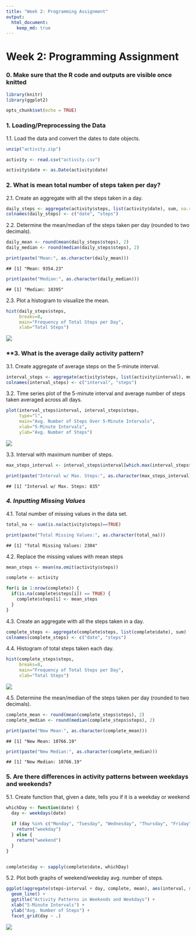 ```yaml
---
title: "Week 2: Programming Assignment"
output: 
  html_document:
    keep_md: true
---
```




# **Week 2: Programming Assignment**

### **0. Make sure that the R code and outputs are visible once knitted**

```r
library(knitr)
library(ggplot2)

opts_chunk$set(echo = TRUE)
```

### **1. Loading/Preprocessing the Data**


1.1. Load the data and convert the dates to date objects.

```r
unzip("activity.zip")

activity <- read.csv("activity.csv")

activity$date <- as.Date(activity$date)
```

### **2. What is mean total number of steps taken per day?**

2.1. Create an aggregate with all the steps taken in a day.


```r
daily_steps <- aggregate(activity$steps, list(activity$date), sum, na.rm=TRUE)
colnames(daily_steps) <- c("date", "steps")
```

2.2. Determine the mean/median of the steps taken per day (rounded to two decimals).


```r
daily_mean <- round(mean(daily_steps$steps), 2)
daily_median <- round(median(daily_steps$steps), 2)

print(paste("Mean:", as.character(daily_mean)))
```

```
## [1] "Mean: 9354.23"
```

```r
print(paste("Median:", as.character(daily_median)))
```

```
## [1] "Median: 10395"
```

2.3. Plot a histogram to visualize the mean.


```r
hist(daily_steps$steps,
     breaks=8,
     main="Frequency of Total Steps per Day",
     xlab="Total Steps")
```

![](movement_files/figure-html/unnamed-chunk-5-1.png)<!-- -->

### **3. What is the average daily activity pattern?

3.1. Create aggregate of average steps on the 5-minute interval.


```r
interval_steps <- aggregate(activity$steps, list(activity$interval), mean, na.rm=TRUE)
colnames(interval_steps) <- c("interval", "steps")
```

3.2. Time series plot of the 5-minute interval and average number of steps taken
     averaged across all days.


```r
plot(interval_steps$interval, interval_steps$steps,
     type="l",
     main="Avg. Number of Steps Over 5-Minute Intervals",
     xlab="5-Minute Intervals",
     ylab="Avg. Number of Steps")
```

![](movement_files/figure-html/unnamed-chunk-7-1.png)<!-- -->

3.3. Interval with maximum number of steps.


```r
max_steps_interval <- interval_steps$interval[which.max(interval_steps$steps)]

print(paste("Interval w/ Max. Steps:", as.character(max_steps_interval)))
```

```
## [1] "Interval w/ Max. Steps: 835"
```

### *4. Inputting Missing Values*

4.1. Total number of missing values in the data set.


```r
total_na <- sum(is.na(activity$steps)==TRUE)

print(paste("Total Missing Values:", as.character(total_na)))
```

```
## [1] "Total Missing Values: 2304"
```

4.2. Replace the missing values with mean steps


```r
mean_steps <- mean(na.omit(activity$steps))

complete <- activity

for(i in 1:nrow(complete)) {
  if(is.na(complete$steps[i]) == TRUE) {
    complete$steps[i] <- mean_steps
  }
}
```

4.3. Create an aggregate with all the steps taken in a day.


```r
complete_steps <- aggregate(complete$steps, list(complete$date), sum)
colnames(complete_steps) <- c("date", "steps")
```

4.4. Histogram of total steps taken each day.


```r
hist(complete_steps$steps,
     breaks=8,
     main="Frequency of Total Steps per Day",
     xlab="Total Steps")
```

![](movement_files/figure-html/unnamed-chunk-12-1.png)<!-- -->

4.5. Determine the mean/median of the steps taken per day (rounded to two decimals).


```r
complete_mean <- round(mean(complete_steps$steps), 2)
complete_median <- round(median(complete_steps$steps), 2)

print(paste("New Mean:", as.character(complete_mean)))
```

```
## [1] "New Mean: 10766.19"
```

```r
print(paste("New Median:", as.character(complete_median)))
```

```
## [1] "New Median: 10766.19"
```


### 5. Are there differences in activity patterns between weekdays and weekends?

5.1. Create function that, given a date, tells you if it is a weekday or weekend


```r
whichDay <- function(date) {
  day <- weekdays(date)
  
  if (day %in% c("Monday", "Tuesday", "Wednesday", "Thursday", "Friday")) {
    return("weekday")
  } else {
    return("weekend")
  }
}


complete$day <- sapply(complete$date, whichDay)
```

5.2.  Plot both graphs of weekend/weekday avg. number of steps.


```r
ggplot(aggregate(steps~interval + day, complete, mean), aes(interval, steps)) +
  geom_line() +
  ggtitle("Activity Patterns in Weekends and Weekdays") +
  xlab("5-Minute Intervals") +
  ylab("Avg. Number of Steps") +
  facet_grid(day ~ .)
```

![](movement_files/figure-html/unnamed-chunk-15-1.png)<!-- -->


